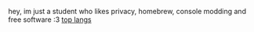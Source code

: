 hey, im just a student who likes privacy, homebrew, console modding and free software :3
[top langs](https://github-readme-stats.vercel.app/api/top-langs/?username=tobikaboom&layout=compact&theme=dark)
